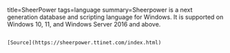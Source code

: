 title=SheerPower
tags=language
summary=Sheerpower is a next generation database and scripting language for Windows. It is supported on Windows 10, 11, and Windows Server 2016 and above.
~~~~~~

[Source](https://sheerpower.ttinet.com/index.html)

